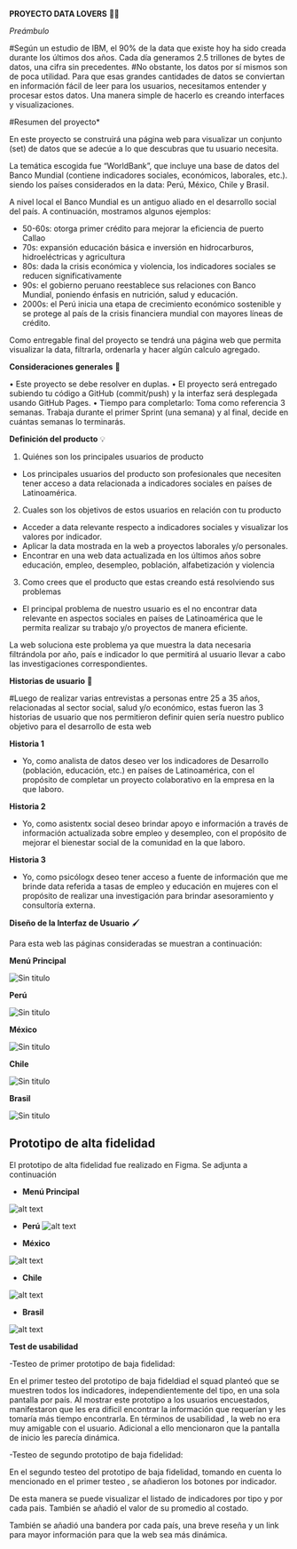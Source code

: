 **PROYECTO DATA LOVERS** 👩‍💻

*Preámbulo*


#Según un estudio de IBM, el 90% de la data que existe hoy ha sido creada durante los últimos dos años. Cada día generamos 2.5 trillones de bytes de datos, una cifra sin precedentes.
#No obstante, los datos por sí mismos son de poca utilidad. Para que esas grandes cantidades de datos se conviertan en información fácil de leer para los usuarios, necesitamos entender y procesar estos datos. Una manera simple de hacerlo es creando interfaces y visualizaciones.



#Resumen del proyecto*

En este proyecto se construirá una página web para visualizar un conjunto (set) de datos que se adecúe a lo que descubras que tu usuario necesita.

La temática escogida fue “WorldBank”, que incluye una base de datos del Banco Mundial (contiene indicadores sociales, económicos, laborales, etc.). siendo los países considerados en la data: Perú, México, Chile y Brasil.

A nivel local el Banco Mundial es un antiguo aliado en el desarrollo social del país.
A continuación, mostramos algunos ejemplos:

-	50-60s: otorga primer crédito para mejorar la eficiencia de puerto Callao
-	70s: expansión educación básica e inversión en hidrocarburos, hidroeléctricas y agricultura
-	80s: dada la crisis económica y violencia, los indicadores sociales se reducen significativamente
-	90s: el gobierno peruano reestablece sus relaciones con Banco Mundial, poniendo énfasis en nutrición, salud y educación.
-	2000s: el Perú inicia una etapa de crecimiento económico sostenible y se protege al país de la crisis financiera mundial con mayores líneas de crédito.


Como entregable final del proyecto se tendrá una página web que permita visualizar la data, filtrarla, ordenarla y hacer algún calculo agregado.


**Consideraciones generales** 📌


•	Este proyecto se debe resolver en duplas.
•	El proyecto será entregado subiendo tu código a GitHub (commit/push) y la interfaz será desplegada usando GitHub Pages.
•	Tiempo para completarlo: Toma como referencia 3 semanas. Trabaja durante el primer Sprint (una semana) y al final, decide en cuántas semanas lo terminarás.


**Definición del producto** 💡

1)	Quiénes son los principales usuarios de producto
-	Los principales usuarios del producto son profesionales que necesiten tener acceso a data relacionada a indicadores sociales en países de Latinoamérica.

2)	Cuales son los objetivos de estos usuarios en relación con tu producto
-	Acceder a data relevante respecto a indicadores sociales y visualizar los valores por indicador.
-	Aplicar la data mostrada en la web a proyectos laborales y/o personales.
-	Encontrar en una web data actualizada en los últimos años sobre educación, empleo, desempleo, población, alfabetización y violencia

3)	Como crees que el producto que estas creando está resolviendo sus problemas
-	El principal problema de nuestro usuario es el no encontrar data relevante en aspectos sociales en países de Latinoamérica que le permita realizar su trabajo y/o proyectos de manera eficiente.

  La web soluciona este problema ya que muestra la data necesaria filtrándola por año, país e indicador lo que permitirá al usuario llevar a cabo las investigaciones correspondientes.



  **Historias de usuario** 👫


 #Luego de realizar varias entrevistas a personas entre 25 a 35 años, relacionadas al sector social, salud y/o económico, estas fueron las 3 historias de usuario que nos permitieron definir quien sería nuestro publico objetivo para el desarrollo de esta web


  **Historia 1**
 - Yo, como analista de datos deseo ver los indicadores de Desarrollo (población, educación, etc.) en países de Latinoamérica, con el propósito de completar un proyecto colaborativo en la empresa en la que laboro.


  **Historia 2**
 - Yo, como asistentx social deseo brindar apoyo e información a través de información actualizada sobre empleo y desempleo, con el propósito de mejorar el bienestar social de la comunidad en la que laboro.


 **Historia 3**
 - Yo, como psicólogx deseo tener acceso a fuente de información que me brinde data referida a tasas de empleo y educación en mujeres con el propósito de realizar una investigación para brindar asesoramiento y consultoría externa.


 **Diseño de la Interfaz de Usuario** 🖌

 Para esta web las páginas consideradas se muestran a continuación:

__Menú Principal__

![Sin titulo](https://i.ibb.co/7nJVKCX/incicio.jpg)


__Perú__

![Sin titulo](https://i.ibb.co/2vJ6FNQ/pagina-inicio.jpg)


__México__

![Sin titulo](https://i.ibb.co/3Ns5fpK/2019-01-08-8-19-a-m-Office-Lens.jpg)


__Chile__

![Sin titulo](https://i.ibb.co/5254zVC/chil.jpg)


__Brasil__

![Sin titulo](https://i.ibb.co/G2fcqgZ/brasil-sketch.jpg)

## Prototipo de alta fidelidad


El prototipo de alta fidelidad fue realizado en Figma. Se adjunta a continuación


- __Menú Principal__

![alt text](https://i.ibb.co/Yj3NSGD/World-Bank-Page.png)

- __Perú__
![alt text](https://i.ibb.co/DRsMrQR/zeplin-peru.jpg)

- __México__

![alt text](https://i.ibb.co/QpTsvVF/zeplin-mexico.jpg)

- __Chile__

![alt text](https://i.ibb.co/3W2v6fw/zeplin-chile.jpg)

- __Brasil__

![alt text](https://i.ibb.co/n78vpGM/zeplin-brasil.jpg)


**Test de usabilidad**

-Testeo de primer prototipo de baja fidelidad:

En el primer testeo del prototipo de baja fideldiad el squad planteó que se muestren todos los indicadores, independientemente del tipo, en una sola pantalla por país.
Al mostrar este prototipo a los usuarios encuestados, manifestaron que les era dificil encontrar la información que requerían y les tomaría más tiempo encontrarla.
En términos de usabilidad , la web no era muy amigable con el usuario.
Adicional a ello mencionaron que la pantalla de inicio les parecía dinámica.

-Testeo de segundo prototipo de baja fidelidad:

En el segundo testeo del prototipo de baja fidelidad, tomando en cuenta lo mencionado en el primer testeo , se añadieron los botones por indicador.

De esta manera se puede visualizar el listado de indicadores por tipo y por cada pais. También se añadió el valor de su promedio al costado.

También se añadió una bandera por cada país, una breve reseña y un link para mayor información para que la web sea más dinámica.
